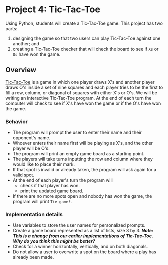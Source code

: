 # Project 4: Tic-Tac-Toe

Using Python, students will create a Tic-Tac-Toe game. This project has two parts:

1. designing the game so that two users can play Tic-Tac-Toe against one another; and
2. creating a Tic-Tac-Toe checker that will check the board to see if `Xs` or `Os` have won the game.

## Overview

[Tic-Tac-Toe](http://www.merriam-webster.com/dictionary/tic-tac-toe) is a game in which one player draws X's and another player draws O's inside a set of nine squares and each player tries to be the first to fill a row, column, or diagonal of squares with either X's or O's. We will be writing an interactive Tic-Tac-Toe program. At the end of each turn the computer will check to see if X's have won the game or if the O's have won the game.

### Behavior

* The program will prompt the user to enter their name and their opponent's name.
* Whoever enters their name first will be playing as X's, and the other player will be O's.
* The program will print an empty game board as a starting point.
* The players will take turns inputting the row and column where they would like to place their mark.
* If that spot is invalid or already taken, the program will ask again for a valid spot.
* At the end of each player's turn the program will
  * check if that player has won.
  * print the updated game board.
* If there are no more spots open and nobody has won the game, the program will print `Tie game!`.

### Implementation details

* Use variables to store the user names for personalized prompts.
* Create a game board represented as a list of lists, size 3 by 3.
***Note: This is a change from our earlier implementations of Tic-Tac-Toe. Why do you think this might be better?***
* Check for a winner horizontally, vertically, and on both diagonals.
* Do not allow a user to overwrite a spot on the board where a play has already been made.
